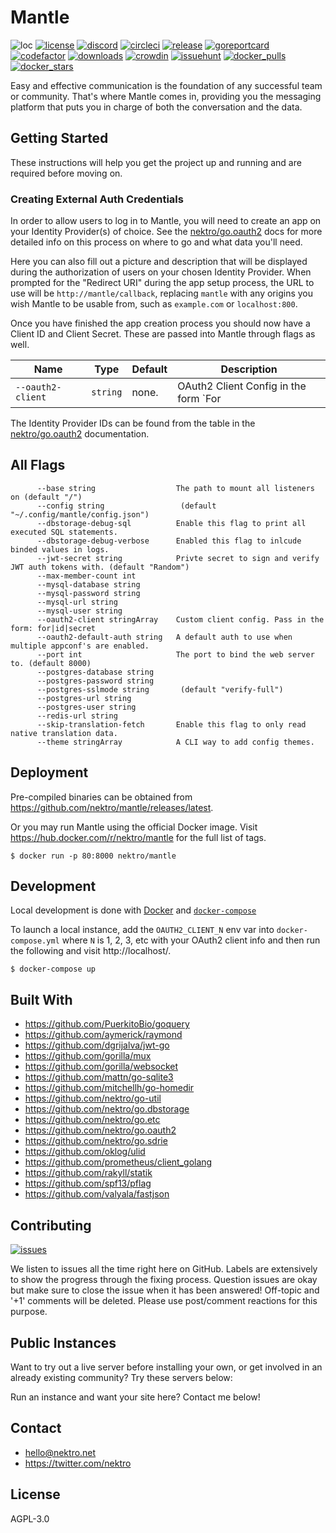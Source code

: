 # Mantle
![loc](https://sloc.xyz/github/nektro/mantle)
[![license](https://img.shields.io/github/license/nektro/mantle.svg)](https://github.com/nektro/mantle/blob/master/LICENSE)
[![discord](https://img.shields.io/discord/551971034593755159.svg?logo=discord)](https://discord.gg/P6Y4zQC)
[![circleci](https://circleci.com/gh/nektro/mantle.svg?style=svg)](https://circleci.com/gh/nektro/mantle)
[![release](https://img.shields.io/github/v/release/nektro/mantle)](https://github.com/nektro/mantle/releases/latest)
[![goreportcard](https://goreportcard.com/badge/github.com/nektro/mantle)](https://goreportcard.com/report/github.com/nektro/mantle)
[![codefactor](https://www.codefactor.io/repository/github/nektro/mantle/badge)](https://www.codefactor.io/repository/github/nektro/mantle)
[![downloads](https://img.shields.io/github/downloads/nektro/mantle/total.svg)](https://github.com/nektro/mantle/releases)
[![crowdin](https://badges.crowdin.net/mantle/localized.svg)](https://crowdin.com/project/mantle)
[![issuehunt](https://img.shields.io/badge/issuehunt-mantle-38d39f)](https://issuehunt.io/r/nektro/mantle)
[![docker_pulls](https://img.shields.io/docker/pulls/nektro/mantle)](https://hub.docker.com/r/nektro/mantle)
[![docker_stars](https://img.shields.io/docker/stars/nektro/mantle)](https://hub.docker.com/r/nektro/mantle)

Easy and effective communication is the foundation of any successful team or community. That's where Mantle comes in, providing you the messaging platform that puts you in charge of both the conversation and the data.

## Getting Started
These instructions will help you get the project up and running and are required before moving on.

### Creating External Auth Credentials
In order to allow users to log in to Mantle, you will need to create an app on your Identity Provider(s) of choice. See the [nektro/go.oauth2](https://github.com/nektro/go.oauth2#readme) docs for more detailed info on this process on where to go and what data you'll need.

Here you can also fill out a picture and description that will be displayed during the authorization of users on your chosen Identity Provider. When prompted for the "Redirect URI" during the app setup process, the URL to use will be `http://mantle/callback`, replacing `mantle` with any origins you wish Mantle to be usable from, such as `example.com` or `localhost:800`.

Once you have finished the app creation process you should now have a Client ID and Client Secret. These are passed into Mantle through flags as well.

| Name | Type | Default | Description |
|------|------|---------|-------------|
| `--oauth2-client` | `string` | none. | OAuth2 Client Config in the form `For|ID|Secret`. |

The Identity Provider IDs can be found from the table in the [nektro/go.oauth2](https://github.com/nektro/go.oauth2#readme) documentation.

## All Flags
```
      --base string                  The path to mount all listeners on (default "/")
      --config string                 (default "~/.config/mantle/config.json")
      --dbstorage-debug-sql          Enable this flag to print all executed SQL statements.
      --dbstorage-debug-verbose      Enabled this flag to inlcude binded values in logs.
      --jwt-secret string            Privte secret to sign and verify JWT auth tokens with. (default "Random")
      --max-member-count int         
      --mysql-database string        
      --mysql-password string        
      --mysql-url string             
      --mysql-user string            
      --oauth2-client stringArray    Custom client config. Pass in the form: for|id|secret
      --oauth2-default-auth string   A default auth to use when multiple appconf's are enabled.
      --port int                     The port to bind the web server to. (default 8000)
      --postgres-database string     
      --postgres-password string     
      --postgres-sslmode string       (default "verify-full")
      --postgres-url string          
      --postgres-user string         
      --redis-url string             
      --skip-translation-fetch       Enable this flag to only read native translation data.
      --theme stringArray            A CLI way to add config themes.
```

## Deployment
Pre-compiled binaries can be obtained from https://github.com/nektro/mantle/releases/latest.

Or you may run Mantle using the official Docker image. Visit https://hub.docker.com/r/nektro/mantle for the full list of tags.

```
$ docker run -p 80:8000 nektro/mantle
```

## Development
Local development is done with [Docker](https://docs.docker.com/get-docker/) and [`docker-compose`](https://docs.docker.com/compose/install/)

To launch a local instance, add the `OAUTH2_CLIENT_N` env var into `docker-compose.yml` where `N` is 1, 2, 3, etc with your OAuth2 client info and then run the following and visit http://localhost/.

```
$ docker-compose up
```

## Built With
- https://github.com/PuerkitoBio/goquery
- https://github.com/aymerick/raymond
- https://github.com/dgrijalva/jwt-go
- https://github.com/gorilla/mux
- https://github.com/gorilla/websocket
- https://github.com/mattn/go-sqlite3
- https://github.com/mitchellh/go-homedir
- https://github.com/nektro/go-util
- https://github.com/nektro/go.dbstorage
- https://github.com/nektro/go.etc
- https://github.com/nektro/go.oauth2
- https://github.com/nektro/go.sdrie
- https://github.com/oklog/ulid
- https://github.com/prometheus/client_golang
- https://github.com/rakyll/statik
- https://github.com/spf13/pflag
- https://github.com/valyala/fastjson

## Contributing
[![issues](https://img.shields.io/github/issues/nektro/mantle.svg)](https://github.com/nektro/mantle/issues)

We listen to issues all the time right here on GitHub. Labels are extensively to show the progress through the fixing process. Question issues are okay but make sure to close the issue when it has been answered! Off-topic and '+1' comments will be deleted. Please use post/comment reactions for this purpose.

## Public Instances
Want to try out a live server before installing your own, or get involved in an already existing community? Try these servers below:

<!-- - [![](https://mantle.trademark.cat/api/etc/badges/members_total.svg)](https://mantle.trademark.cat/) -->
<!-- - [![](https://mantle.varelus.com/api/etc/badges/members_total.svg)](https://mantle.varelus.com/) -->

Run an instance and want your site here? Contact me below!

## Contact
- hello@nektro.net
- https://twitter.com/nektro

## License
AGPL-3.0
